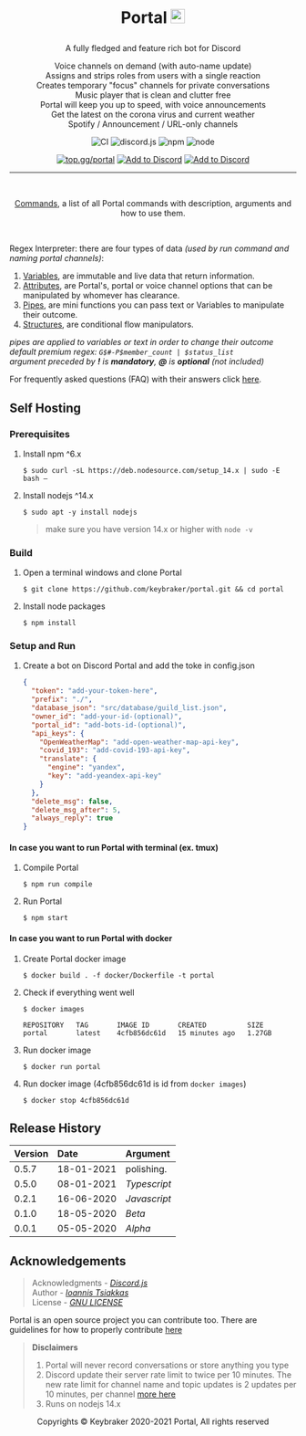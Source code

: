 <h1 align="center">Portal <img src="https://github.com/keybraker/portal/blob/master/src/assets/img/logo.png" alt="alt text" width="25" height="25"></p>
</h1>

<p align="center">A fully fledged and feature rich bot for Discord</p>

<p align="center">
    Voice channels on demand (with auto-name update)<br>
    Assigns and strips roles from users with a single reaction<br>
    Creates temporary "focus" channels for private conversations<br>
    Music player that is clean and clutter free<br>
    Portal will keep you up to speed, with voice announcements<br>
    Get the latest on the corona virus and current weather<br>
    Spotify / Announcement / URL-only channels<br>
</p>

<p align="center">
    <img src="https://github.com/keybraker/portal/workflows/compile%20test%20run/badge.svg" alt="CI" />
    <img src="https://img.shields.io/badge/discord.js-12.5.1-blue" alt="discord.js" />
    <img src="https://img.shields.io/badge/npm-6.14.10-blue" alt="npm" />
    <img src="https://img.shields.io/badge/node-14.15.4-blue" alt="node">
</p>

<p align="center">
    <a href="https://top.gg/bot/704400876860735569"><img src="https://img.shields.io/badge/top.gg-Review Portal-blue" alt="top.gg/portal" /></a>
    <a href="https://discord.com/api/oauth2/authorize?client_id=704400876860735569&permissions=8&redirect_uri=http%3A%2F%2Fwww.localhost%3A4000%2Fpremium%2F&scope=bot"><img src="https://img.shields.io/badge/📥-Add%20to%20Discord-blue" alt="Add to Discord" /></a>
    <a href="https://discord.gg/nuKXgFXr5y"><img src="https://img.shields.io/badge/Discord-Portal%20Support-green" alt="Add to Discord" /></a>
</p>

---

<br>

<p align="center"><a href="https://github.com/keybraker/portal/blob/master/docs/Commands.md">Commands</a>, a list of all Portal commands with description, arguments and how to use them.</p>

<br>

Regex Interpreter: there are four types of data _(used by run command and naming portal channels)_:

1. [Variables](https://github.com/keybraker/portal/blob/master/docs/Variables.md), are immutable and live data that return information.
2. [Attributes](https://github.com/keybraker/portal/blob/master/docs/Attributes.md), are Portal's, portal or voice channel options that can be manipulated by whomever has clearance.
3. [Pipes](https://github.com/keybraker/portal/blob/master/docs/Pipes.md), are mini functions you can pass text or Variables to manipulate their outcome.
4. [Structures](https://github.com/keybraker/portal/blob/master/docs/Structures.md), are conditional flow manipulators.

_pipes are applied to variables or text in order to change their outcome_<br>
_default premium regex: `G$#-P$member_count | $status_list`_<br>
_argument preceded by **!** is **mandatory**, **@** is **optional** (not included)_

For frequently asked questions (FAQ) with their answers click [here](https://github.com/keybraker/portal/blob/master/docs/faq.md).

## Self Hosting

### Prerequisites

1.  Install npm ^6.x

        $ sudo curl -sL https://deb.nodesource.com/setup_14.x | sudo -E bash –

2.  Install nodejs ^14.x

        $ sudo apt -y install nodejs

    > make sure you have version 14.x or higher with `node -v`

### Build

1.  Open a terminal windows and clone Portal

        $ git clone https://github.com/keybraker/portal.git && cd portal

2.  Install node packages

        $ npm install

### Setup and Run

1.  Create a bot on Discord Portal and add the toke in config.json

    ```json
    {
      "token": "add-your-token-here",
      "prefix": "./",
      "database_json": "src/database/guild_list.json",
      "owner_id": "add-your-id-(optional)",
      "portal_id": "add-bots-id-(optional)",
      "api_keys": {
        "OpenWeatherMap": "add-open-weather-map-api-key",
        "covid_193": "add-covid-193-api-key",
        "translate": {
          "engine": "yandex",
          "key": "add-yeandex-api-key"
        }
      },
      "delete_msg": false,
      "delete_msg_after": 5,
      "always_reply": true
    }
    ```

#### In case you want to run Portal with terminal (ex. tmux)
1.  Compile Portal

        $ npm run compile
        
2.  Run Portal

        $ npm start
        
#### In case you want to run Portal with docker
1.  Create Portal docker image

        $ docker build . -f docker/Dockerfile -t portal
        
2.  Check if everything went well

        $ docker images
        
        REPOSITORY   TAG       IMAGE ID       CREATED          SIZE
        portal       latest    4cfb856dc61d   15 minutes ago   1.27GB
        
3.  Run docker image

        $ docker run portal
        
4.  Run docker image (4cfb856dc61d is id from `docker images`)

        $ docker stop 4cfb856dc61d

## Release History

| Version | Date       | Argument     |
| :------ | :--------- | :----------- |
| 0.5.7   | 18-01-2021 | polishing.   |
| 0.5.0   | 08-01-2021 | _Typescript_ |
| 0.2.1   | 16-06-2020 | _Javascript_ |
| 0.1.0   | 18-05-2020 | _Beta_       |
| 0.0.1   | 05-05-2020 | _Alpha_      |

## Acknowledgements

> Acknowledgments - _[Discord.js](https://discord.js.org/#/)_<br>
> Author - _[Ioannis Tsiakkas](https://itsiakkas.com)_<br>
> License - _[GNU LICENSE](http://www.gnu.org/philosophy/free-sw.html)_

Portal is an open source project you can contribute too. There are guidelines for how to properly contribute [here](https://github.com/keybraker/portal/blob/master/docs/CONTRIBUTING.md)

> **Disclaimers**
>
> 1. Portal will never record conversations or store anything you type<br>
> 2. Discord update their server rate limit to twice per 10 minutes. The new rate limit for channel name and topic updates is 2 updates per 10 minutes, per channel [more here](https://github.com/discordjs/discord.js/issues/4327)<br>
> 3. Runs on nodejs 14.x

<p align="center">Copyrights © Keybraker 2020-2021 Portal, All rights reserved</p>
